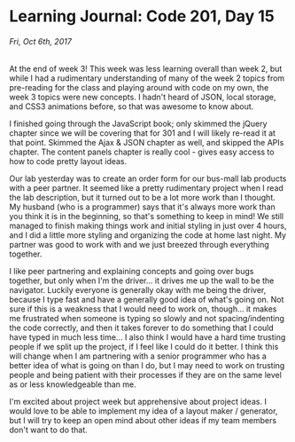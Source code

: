 # Learning Journal: Code 201, Day 15
###### Fri, Oct 6th, 2017

At the end of week 3! This week was less learning overall than week 2, but while I had a rudimentary understanding of many of the week 2 topics from pre-reading for the class and playing around with code on my own, the week 3 topics were new concepts. I hadn't heard of JSON, local storage, and CSS3 animations before, so that was awesome to know about.

I finished going through the JavaScript book; only skimmed the jQuery chapter since we will be covering that for 301 and I will likely re-read it at that point. Skimmed the Ajax & JSON chapter as well, and skipped the APIs chapter. The content panels chapter is really cool - gives easy access to how to code pretty layout ideas.

Our lab yesterday was to create an order form for our bus-mall lab products with a peer partner. It seemed like a pretty rudimentary project when I read the lab description, but it turned out to be a lot more work than I thought. My husband (who is a programmer) says that it's always more work than you think it is in the beginning, so that's something to keep in mind! We still managed to finish making things work and initial styling in just over 4 hours, and I did a little more styling and organizing the code at home last night. My partner was good to work with and we just breezed through everything together.

I like peer partnering and explaining concepts and going over bugs together, but only when I'm the driver... it drives me up the wall to be the navigator. Luckily everyone is generally okay with me being the driver, because I type fast and have a generally good idea of what's going on. Not sure if this is a weakness that I would need to work on, though... it makes me frustrated when someone is typing so slowly and not spacing/indenting the code correctly, and then it takes forever to do something that I could have typed in much less time... I also think I would have a hard time trusting people if we split up the project, if I feel like I could do it better. I think this will change when I am partnering with a senior programmer who has a better idea of what is going on than I do, but I may need to work on trusting people and being patient with their processes if they are on the same level as or less knowledgeable than me.

I'm excited about project week but apprehensive about project ideas. I would love to be able to implement my idea of a layout maker / generator, but I will try to keep an open mind about other ideas if my team members don't want to do that.
